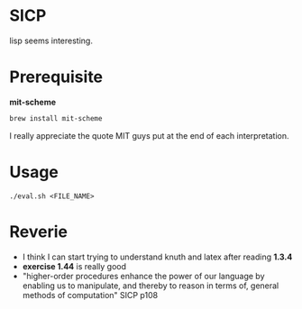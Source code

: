 # SICP

lisp seems interesting.

# Prerequisite

**mit-scheme**
```bash
brew install mit-scheme

```

I really appreciate the quote MIT guys put at the end of each interpretation.

# Usage 

```
./eval.sh <FILE_NAME>
```

# Reverie
- I think I can start trying to understand knuth and latex after reading **1.3.4**
- **exercise 1.44** is really good
- "higher-order procedures enhance the power of our language by enabling us to manipulate, and thereby to reason in terms of, general methods of computation" SICP p108
